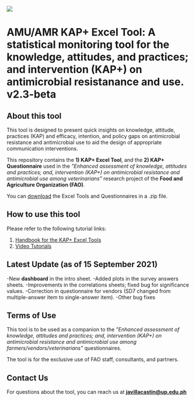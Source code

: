 ![](https://lh3.googleusercontent.com/tOEC1iCu71fTnb0patE4SWzbvfubSAlOXqbANuY9AoWUcmW6GuC5mahllpajf7NSrzDhtMteSvNPMoIl8nKrEhWPbsDJkDuIbukWfDlMrrEbx-KarhaxNSxssrWMSD9MhtDa0P8ICaX7WGhY2BZOzlT1V-QWiECp1YXTOdA3GDsyXxY0VFa-18FcmWn3lZvoB9JYhlmnDE-0QWV_I0ONsa7-Q9IOsb42nIARpHoQujM6mRgabS_gGBJxf6Ybg-WNPRRbyYhE_tSkOAejz-WKQ9TyPo6dFSl42HX03RZcInYEQQ_UlHaqu_kif5NymnIA-WsFvWnmgTp34m3Hh-glYx4UudIDRvbu-__LRcEWRZqombNAN1FvFJxzCD3jpxY_ZI57SVj-CY6Hkepcw9QcBLqCM3cRJX-1WZ_1DPg12y8koJPt55XP2il5Oe84rIu-MINz0rIp-ZJcLJ2wHMFSyE-_BuvvOodNhfLutpKqdawvJUOLFz3bhExKupLBo6KOc4fk8OeMNRZ_VXnODXwspKvEUY38M57YeHTuXqW7ngyGcDGzOrJ8Z7pkDXGwPBz240RJA7EKhWtID-gJ98ltosUviQcxqNrd73YwApeKZjXRpwzMPgWdiK5OqIXlt9Mroync5pcyISK5KUGw-zkWlt-CEyJXk1oDAGL3An-KIRbjZOixRmWV9ntKA5Dr7_uhDPJYFA2SQUA4LHrCBotKLchF=w330-h220-no?authuser=0)

# AMU/AMR KAP+ Excel Tool: A statistical monitoring tool for the 	knowledge, attitudes, and practices; and intervention (KAP+) on antimicrobial resistanance and use. v2.3-beta 

## About this tool

This tool is designed to present quick insights on knowledge, attitude, practices (KAP) and efficacy, intention, and policy gaps on antimicrobial resistance and antimicrobial use to aid the design of appropriate communication interventions. 

This repository contains the **1) KAP+ Excel Tool**, and the **2) KAP+ Questionnaire** used in the *"Enhanced assessment of knowledge, attitudes and practices; and, intervention (KAP+) on antimicrobial resistance and antimicrobial use among veterinarians"* research project of the **Food and Agriculture Organization (FAO)**.

You can [download](https://codeload.github.com/JNAVillacastin/AMU-AMR-KAP-Excel-Tool-/zip/master) the Excel Tools and Questionnaires in a .zip file. 

## How to use this tool

Please refer to the following tutorial links: 

1. [Handbook for the KAP+ Excel Tools](https://jnavillacastin.github.io/AMU-AMR-KAP-Tool-Tutorial/)
2. [Video Tutorials](https://youtube.com/playlist?list=PLEiFamXMWPlZ_mTKf62Jfn_VdVryLcN3t)

## Latest Update (as of 15 September 2021)
-New **dashboard** in the intro sheet.
-Added plots in the survey answers sheets.
-Improvements in the correlations sheets; fixed bug for significance values. 
-Correction in questionnaire for vendors (SD7 changed from multiple-answer item to single-answer item).
-Other bug fixes

## Terms of Use

This tool is to be used as a companion to the *"Enhanced assessment of knowledge, attitudes and practices; and, intervention (KAP+) on antimicrobial resistance and antimicrobial use among farmers/vendors/veterinarians"* questionnaires. 

The tool is for the exclusive use of FAO staff, consultants, and partners. 

## Contact Us

For questions about the tool, you can reach us at **javillacastin@up.edu.ph** 

